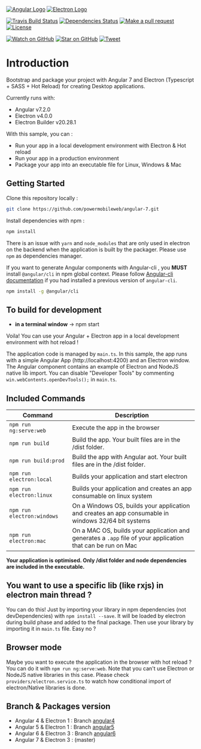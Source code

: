 [![Angular Logo](https://www.vectorlogo.zone/logos/angular/angular-icon.svg)](https://angular.io/) [![Electron Logo](https://www.vectorlogo.zone/logos/electronjs/electronjs-icon.svg)](https://electronjs.org/)

[![Travis Build Status][build-badge]][build]
[![Dependencies Status][dependencyci-badge]][dependencyci]
[![Make a pull request][prs-badge]][prs]
[![License](http://img.shields.io/badge/Licence-MIT-brightgreen.svg)](LICENSE.md)

[![Watch on GitHub][github-watch-badge]][github-watch]
[![Star on GitHub][github-star-badge]][github-star]
[![Tweet][twitter-badge]][twitter]

# Introduction

Bootstrap and package your project with Angular 7 and Electron (Typescript + SASS + Hot Reload) for creating Desktop applications.

Currently runs with:

- Angular v7.2.0
- Electron v4.0.0
- Electron Builder v20.28.1

With this sample, you can :

- Run your app in a local development environment with Electron & Hot reload
- Run your app in a production environment
- Package your app into an executable file for Linux, Windows & Mac

## Getting Started

Clone this repository locally :

``` bash
git clone https://github.com/powermobileweb/angular-7.git
```

Install dependencies with npm :

``` bash
npm install
```

There is an issue with `yarn` and `node_modules` that are only used in electron on the backend when the application is built by the packager. Please use `npm` as dependencies manager.


If you want to generate Angular components with Angular-cli , you **MUST** install `@angular/cli` in npm global context.
Please follow [Angular-cli documentation](https://github.com/angular/angular-cli) if you had installed a previous version of `angular-cli`.

``` bash
npm install -g @angular/cli
```

## To build for development

- **in a terminal window** -> npm start

Voila! You can use your Angular + Electron app in a local development environment with hot reload !

The application code is managed by `main.ts`. In this sample, the app runs with a simple Angular App (http://localhost:4200) and an Electron window.
The Angular component contains an example of Electron and NodeJS native lib import.
You can disable "Developer Tools" by commenting `win.webContents.openDevTools();` in `main.ts`.

## Included Commands

|Command|Description|
|--|--|
|`npm run ng:serve:web`| Execute the app in the browser |
|`npm run build`| Build the app. Your built files are in the /dist folder. |
|`npm run build:prod`| Build the app with Angular aot. Your built files are in the /dist folder. |
|`npm run electron:local`| Builds your application and start electron
|`npm run electron:linux`| Builds your application and creates an app consumable on linux system |
|`npm run electron:windows`| On a Windows OS, builds your application and creates an app consumable in windows 32/64 bit systems |
|`npm run electron:mac`|  On a MAC OS, builds your application and generates a `.app` file of your application that can be run on Mac |

**Your application is optimised. Only /dist folder and node dependencies are included in the executable.**

## You want to use a specific lib (like rxjs) in electron main thread ?

You can do this! Just by importing your library in npm dependencies (not devDependencies) with `npm install --save`. It will be loaded by electron during build phase and added to the final package. Then use your library by importing it in `main.ts` file. Easy no ?

## Browser mode

Maybe you want to execute the application in the browser with hot reload ? You can do it with `npm run ng:serve:web`.
Note that you can't use Electron or NodeJS native libraries in this case. Please check `providers/electron.service.ts` to watch how conditional import of electron/Native libraries is done.

## Branch & Packages version

- Angular 4 & Electron 1 : Branch [angular4](https://github.com/powermobileweb/angular-7/tree/angular4)
- Angular 5 & Electron 1 : Branch [angular5](https://github.com/powermobileweb/angular-7/tree/angular5)
- Angular 6 & Electron 3 : Branch [angular6](https://github.com/powermobileweb/angular-7/tree/angular6)
- Angular 7 & Electron 3 : (master)

[build-badge]: https://travis-ci.org/powermobileweb/angular-electron.svg?branch=master
[build]: https://travis-ci.org/powermobileweb/angular-electron
[dependencyci-badge]: https://dependencyci.com/github/powermobileweb/angular-electron/badge
[dependencyci]: https://dependencyci.com/github/powermobileweb/angular-electron
[license-badge]: https://img.shields.io/badge/license-Apache2-blue.svg?style=flat
[license]: https://github.com/powermobileweb/angular-electron/blob/master/LICENSE.md
[prs-badge]: https://img.shields.io/badge/PRs-welcome-brightgreen.svg?style=flat-square
[prs]: http://makeapullrequest.com
[github-watch-badge]: https://img.shields.io/github/watchers/powermobileweb/angular-electron.svg?style=social
[github-watch]: https://github.com/powermobileweb/angular-electron/watchers
[github-star-badge]: https://img.shields.io/github/stars/powermobileweb/angular-electron.svg?style=social
[github-star]: https://github.com/powermobileweb/angular-electron/stargazers
[twitter]: https://twitter.com/intent/tweet?text=Check%20out%20angular-electron!%20https://github.com/powermobileweb/angular-electron%20%F0%9F%91%8D
[twitter-badge]: https://img.shields.io/twitter/url/https/github.com/powermobileweb/angular-electron.svg?style=social
